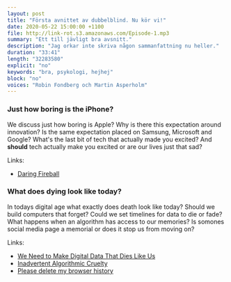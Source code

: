 ```yaml
---
layout: post
title: "Första avnittet av dubbelblind. Nu kör vi!"
date: 2020-05-22 15:00:00 +1100
file: http://link-rot.s3.amazonaws.com/Episode-1.mp3
summary: "Ett till jävligt bra avsnitt."
description: "Jag orkar inte skriva någon sammanfattning nu heller."
duration: "33:41"
length: "32283580"
explicit: "no" 
keywords: "bra, psykologi, hejhej"
block: "no" 
voices: "Robin Fondberg och Martin Asperholm"
---
```


### Just how boring is the iPhone?

We discuss just how boring is Apple? Why is there this expectation around innovation? Is the same expectation placed on Samsung, Microsoft and Google? What's the last bit of tech that actually made you excited? And **should** tech actually make you excited or are our lives just that sad?

Links:

- [Daring Fireball](http://daringfireball.net/)

### What does dying look like today?

In todays digital age what exactly does death look like today? Should we build computers that forget? Could we set timelines for data to die or fade? What happens when an algorithm has access to our memories? Is somones social media page a memorial or does it stop us from moving on?

Links: 

- [We Need to Make Digital Data That Dies Like Us](http://motherboard.vice.com/read/how-digital-possessions-keep-us-from-letting-go-of-the-dead)
- [Inadvertent Algorithmic Cruelty](http://meyerweb.com/eric/thoughts/2014/12/24/inadvertent-algorithmic-cruelty/)
- [Please delete my browser history](https://www.reddit.com/r/funny/comments/15rb1k/a_medicalert_bracelet_like_this_might_be_sensible/)
